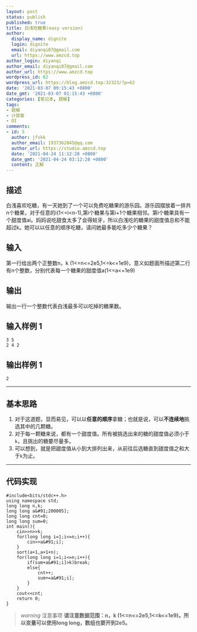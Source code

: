 ```yaml
---
layout: post
status: publish
published: true
title: 白浅吃糖果(easy version)
author:
  display_name: dignite
  login: dignite
  email: diyanqi07@gmail.com
  url: https://www.amzcd.top
author_login: diyanqi
author_email: diyanqi07@gmail.com
author_url: https://www.amzcd.top
wordpress_id: 62
wordpress_url: https://blog.amzcd.top:32323/?p=62
date: '2021-03-07 09:15:43 +0800'
date_gmt: '2021-03-07 01:15:43 +0800'
categories: [笔记本, 题解]
tags:
- 题解
- 计蒜客
- OI
comments:
- id: 5
  author: jfskk
  author_email: 1937362845@qq.com
  author_url: https://studio.amzcd.top
  date: '2021-04-24 11:12:28 +0800'
  date_gmt: '2021-04-24 03:12:28 +0800'
  content: 正解
---
```

<!-- wp:heading -->

## 描述

<!-- /wp:heading -->

<!-- wp:paragraph -->

白浅喜欢吃糖，有一天她到了一个可以免费吃糖果的游乐园。游乐园摆放着一排共n个糖果，对于任意的i(1<=i<n-1),第i个糖果与第i+1个糖果相邻。第i个糖果具有一个甜度值ai。妈妈说吃甜食太多了会得蛀牙，所以白浅吃的糖果的甜度值总和不能超过k。她可以以任意的顺序吃糖，请问她最多能吃多少个糖果？

<!-- /wp:paragraph -->

<!-- wp:heading -->

## 输入

<!-- /wp:heading -->

<!-- wp:paragraph -->

第一行给出两个正整数n，k (1<=n<=2e5,1<=k<=1e9)，意义如题面所描述第二行有n个整数，分别代表每一个糖果的甜度值a(1<=a<=1e9)

<!-- /wp:paragraph -->

<!-- wp:heading -->

## 输出

<!-- /wp:heading -->

<!-- wp:paragraph -->

输出一行一个整数代表白浅最多可以吃掉的糖果数。

<!-- /wp:paragraph -->

<!-- wp:heading -->

## 输入样例 1&nbsp;

<!-- /wp:heading -->

<!-- wp:preformatted -->

```
3 5
2 4 2
```

<!-- /wp:preformatted -->

<!-- wp:heading -->

## 输出样例 1

<!-- /wp:heading -->

<!-- wp:preformatted -->

```
2
```

<!-- /wp:preformatted -->

<!-- wp:separator -->

* * *

<!-- /wp:separator --></p>

<!-- wp:heading -->

## 基本思路

<!-- /wp:heading -->

<!-- wp:list {"ordered":true} -->

1.  对于这道题，显而易见，可以以**任意的顺序**拿糖；也就是说，可以**不连续地**挑选其中的几颗糖。
2.  对于每一颗糖来说，都有一个甜度值。所有被挑选出来的糖的甜度值必须小于`k`，且挑出的糖要尽量多。
3.  可以想到，就是把甜度值从小到大排列出来，从前往后选糖直到甜度值之和大于`k`为止。

<!-- /wp:list -->

<!-- wp:more -->

<!--more-->

<!-- /wp:more -->

<!-- wp:separator -->

* * *

<!-- /wp:separator --></p>

<!-- wp:heading -->

## 代码实现

<!-- /wp:heading -->

<!-- wp:code -->

    #include<bits/stdc++.h>
    using namespace std;
    long long n,k;
    long long a&#91;200005];
    long long cnt=0;
    long long sum=0;
    int main(){
    	cin>>n>>k;
    	for(long long i=1;i<=n;i++){
    		cin>>a&#91;i];
    	}
    	sort(a+1,a+1+n);
    	for(long long i=1;i<=n;i++){
    		if(sum+a&#91;i]>k)break;
    		else{
    			cnt++;
    			sum+=a&#91;i];
    		}
    	}
    	cout<<cnt;
    	return 0;
    }

<!-- /wp:code -->

<!-- wp:mdx/warning {"title":"注意事项","content":"请注意数据范围：n，k (1\u003c=n\u003c=2e5,1\u003c=k\u003c=1e9)。所以变量可以使用long long，数组也要开到2e5。"} -->

> _warning_ 注意事项
> **请注意数据范围：n，k (1<=n<=2e5,1<=k<=1e9)。所以变量可以使用long long，数组也要开到2e5。**

<!-- /wp:mdx/warning -->
